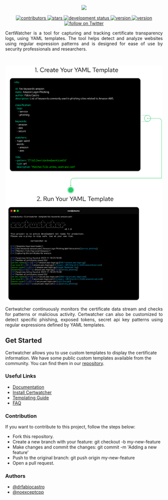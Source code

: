 <p align="center">
  <img width="120" height="auto" src="https://user-images.githubusercontent.com/110246050/222305639-7d263c1c-a7eb-45ac-b389-065f38c5e3fd.svg">
</p>

<p align="center">
  <a href="#">
    <img src="https://img.shields.io/github/contributors/drfabiocastro/certwatcher" alt="contributors">
  </a>
  <a href="#">
    <img src="https://img.shields.io/github/stars/drfabiocastro/certwatcher" alt="stars">
  </a>
 <a href="#">
  <img src="https://img.shields.io/badge/development-active-yellow.svg" alt="development status">
 </a>
  <a href="#">
    <img src="https://img.shields.io/badge/version-v0.1.2-blue" alt="version">
  </a>
  <a href="#">
    <img src="https://github.com/drfabiocastro/certwatcher/actions/workflows/makefile.yml/badge.svg?branch=master" alt="version">
  </a>
  <a href="https://twitter.com/drfabiocastro">
    <img src="https://img.shields.io/twitter/follow/drfabiocastro?style=social&logo=twitter" alt="follow on Twitter">
  </a>
</p>


<p align="justify">
CertWatcher is a tool for capturing and tracking certificate transparency logs, using YAML templates. The tool helps detect and analyze websites using regular expression patterns and is designed for ease of use by security professionals and researchers.
</p>
<br>
<p align="center">
<img width="780" height="auto" src="/assets/templates.png">
<br>

</p>
<p align="justify">
Certwatcher continuously monitors the certificate data stream and checks for patterns or malicious activity. Certwatcher can also be customized to detect specific phishing, exposed tokens, secret api key patterns using regular expressions defined by YAML templates.
<p>
  
##  Get Started
Certwatcher allows you to use custom templates to display the certificate information. We have some public custom templates available from the community. You can find them in our [repository](https://github.com/drfabiocastro/certwatcher-templates). 
  
### Useful Links

- [Documentation](https://certwatcher.io/docs)
- [Install Certwatcher](https://certwatcher.io/docs/install/)
- [Templating Guide](https://certwatcher.io/docs/templates/)
- [FAQ](https://certwatcher.io/docs/faq/)

### Contribution
If you want to contribute to this project, follow the steps below:

- Fork this repository.
- Create a new branch with your feature: git checkout -b my-new-feature
- Make changes and commit the changes: git commit -m 'Adding a new feature'
- Push to the original branch: git push origin my-new-feature
- Open a pull request.
  
### Authors

- [@drfabiocastro](https://www.twitter.com/drfabiocastro)
- [@noexceptcpp](https://www.twitter.com/noexceptcpp)
